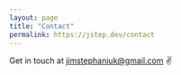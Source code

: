 ```yaml
---
layout: page
title: "Contact"
permalink: https://jstep.dev/contact
---
```


Get in touch at jimstephaniuk@gmail.com ✌️
